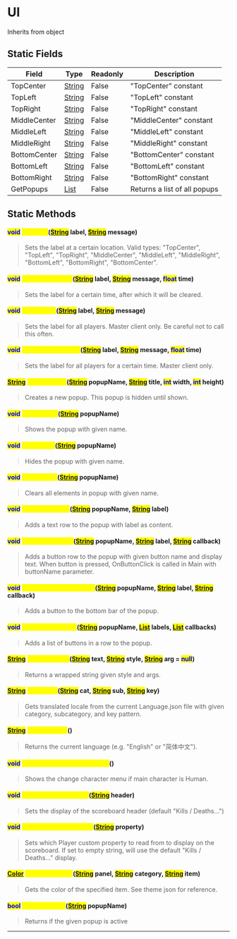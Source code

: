 # UI
Inherits from object
## Static Fields
|Field|Type|Readonly|Description|
|---|---|---|---|
|TopCenter|[String](../static/String.md)|False|"TopCenter" constant|
|TopLeft|[String](../static/String.md)|False|"TopLeft" constant|
|TopRight|[String](../static/String.md)|False|"TopRight" constant|
|MiddleCenter|[String](../static/String.md)|False|"MiddleCenter" constant|
|MiddleLeft|[String](../static/String.md)|False|"MiddleLeft" constant|
|MiddleRight|[String](../static/String.md)|False|"MiddleRight" constant|
|BottomCenter|[String](../static/String.md)|False|"BottomCenter" constant|
|BottomLeft|[String](../static/String.md)|False|"BottomLeft" constant|
|BottomRight|[String](../static/String.md)|False|"BottomRight" constant|
|GetPopups|[List](../objects/List.md)|False|Returns a list of all popups|
## Static Methods
#### <mark style="color:blue;">void</mark> <mark style="color:yellow;">SetLabel</mark>(<mark style="color:blue;">[String](../static/String.md)</mark> label, <mark style="color:blue;">[String](../static/String.md)</mark> message)
> Sets the label at a certain location. Valid types: "TopCenter", "TopLeft", "TopRight", "MiddleCenter", "MiddleLeft", "MiddleRight", "BottomLeft", "BottomRight", "BottomCenter".

#### <mark style="color:blue;">void</mark> <mark style="color:yellow;">SetLabelForTime</mark>(<mark style="color:blue;">[String](../static/String.md)</mark> label, <mark style="color:blue;">[String](../static/String.md)</mark> message, <mark style="color:blue;">float</mark> time)
> Sets the label for a certain time, after which it will be cleared.

#### <mark style="color:blue;">void</mark> <mark style="color:yellow;">SetLabelAll</mark>(<mark style="color:blue;">[String](../static/String.md)</mark> label, <mark style="color:blue;">[String](../static/String.md)</mark> message)
> Sets the label for all players. Master client only. Be careful not to call this often.

#### <mark style="color:blue;">void</mark> <mark style="color:yellow;">SetLabelForTimeAll</mark>(<mark style="color:blue;">[String](../static/String.md)</mark> label, <mark style="color:blue;">[String](../static/String.md)</mark> message, <mark style="color:blue;">float</mark> time)
> Sets the label for all players for a certain time. Master client only.

#### <mark style="color:blue;">[String](../static/String.md)</mark> <mark style="color:yellow;">CreatePopup</mark>(<mark style="color:blue;">[String](../static/String.md)</mark> popupName, <mark style="color:blue;">[String](../static/String.md)</mark> title, <mark style="color:blue;">int</mark> width, <mark style="color:blue;">int</mark> height)
> Creates a new popup. This popup is hidden until shown.

#### <mark style="color:blue;">void</mark> <mark style="color:yellow;">ShowPopup</mark>(<mark style="color:blue;">[String](../static/String.md)</mark> popupName)
> Shows the popup with given name.

#### <mark style="color:blue;">void</mark> <mark style="color:yellow;">HidePopup</mark>(<mark style="color:blue;">[String](../static/String.md)</mark> popupName)
> Hides the popup with given name.

#### <mark style="color:blue;">void</mark> <mark style="color:yellow;">ClearPopup</mark>(<mark style="color:blue;">[String](../static/String.md)</mark> popupName)
> Clears all elements in popup with given name.

#### <mark style="color:blue;">void</mark> <mark style="color:yellow;">AddPopupLabel</mark>(<mark style="color:blue;">[String](../static/String.md)</mark> popupName, <mark style="color:blue;">[String](../static/String.md)</mark> label)
> Adds a text row to the popup with label as content.

#### <mark style="color:blue;">void</mark> <mark style="color:yellow;">AddPopupButton</mark>(<mark style="color:blue;">[String](../static/String.md)</mark> popupName, <mark style="color:blue;">[String](../static/String.md)</mark> label, <mark style="color:blue;">[String](../static/String.md)</mark> callback)
> Adds a button row to the popup with given button name and display text. When button is pressed, OnButtonClick is called in Main with buttonName parameter.

#### <mark style="color:blue;">void</mark> <mark style="color:yellow;">AddPopupBottomButton</mark>(<mark style="color:blue;">[String](../static/String.md)</mark> popupName, <mark style="color:blue;">[String](../static/String.md)</mark> label, <mark style="color:blue;">[String](../static/String.md)</mark> callback)
> Adds a button to the bottom bar of the popup.

#### <mark style="color:blue;">void</mark> <mark style="color:yellow;">AddPopupButtons</mark>(<mark style="color:blue;">[String](../static/String.md)</mark> popupName, <mark style="color:blue;">[List](../objects/List.md)</mark> labels, <mark style="color:blue;">[List](../objects/List.md)</mark> callbacks)
> Adds a list of buttons in a row to the popup.

#### <mark style="color:blue;">[String](../static/String.md)</mark> <mark style="color:yellow;">WrapStyleTag</mark>(<mark style="color:blue;">[String](../static/String.md)</mark> text, <mark style="color:blue;">[String](../static/String.md)</mark> style, <mark style="color:blue;">[String](../static/String.md)</mark> arg = <mark style="color:blue;">null</mark>)
> Returns a wrapped string given style and args.

#### <mark style="color:blue;">[String](../static/String.md)</mark> <mark style="color:yellow;">GetLocale</mark>(<mark style="color:blue;">[String](../static/String.md)</mark> cat, <mark style="color:blue;">[String](../static/String.md)</mark> sub, <mark style="color:blue;">[String](../static/String.md)</mark> key)
> Gets translated locale from the current Language.json file with given category, subcategory, and key pattern.

#### <mark style="color:blue;">[String](../static/String.md)</mark> <mark style="color:yellow;">GetLanguage</mark>()
> Returns the current language (e.g. "English" or "简体中文").

#### <mark style="color:blue;">void</mark> <mark style="color:yellow;">ShowChangeCharacterMenu</mark>()
> Shows the change character menu if main character is Human.

#### <mark style="color:blue;">void</mark> <mark style="color:yellow;">SetScoreboardHeader</mark>(<mark style="color:blue;">[String](../static/String.md)</mark> header)
> Sets the display of the scoreboard header (default "Kills / Deaths...")

#### <mark style="color:blue;">void</mark> <mark style="color:yellow;">SetScoreboardProperty</mark>(<mark style="color:blue;">[String](../static/String.md)</mark> property)
> Sets which Player custom property to read from to display on the scoreboard. If set to empty string, will use the default "Kills / Deaths..." display.

#### <mark style="color:blue;">[Color](../objects/Color.md)</mark> <mark style="color:yellow;">GetThemeColor</mark>(<mark style="color:blue;">[String](../static/String.md)</mark> panel, <mark style="color:blue;">[String](../static/String.md)</mark> category, <mark style="color:blue;">[String](../static/String.md)</mark> item)
> Gets the color of the specified item. See theme json for reference.

#### <mark style="color:blue;">bool</mark> <mark style="color:yellow;">IsPopupActive</mark>(<mark style="color:blue;">[String](../static/String.md)</mark> popupName)
> Returns if the given popup is active


---

